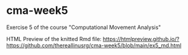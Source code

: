 # cma-week5

Exercise 5 of the course "Computational Movement Analysis"

HTML Preview of the knitted Rmd file: 
https://htmlpreview.github.io/?https://github.com/thereallinusrg/cma-week5/blob/main/ex5_md.html
